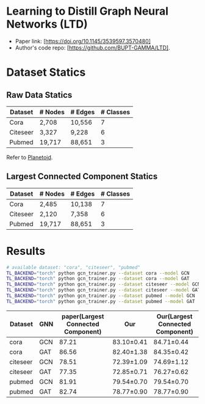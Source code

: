 # Learning to Distill Graph Neural Networks (LTD)

- Paper link: [https://doi.org/10.1145/3539597.3570480]
- Author's code repo: [https://github.com/BUPT-GAMMA/LTD].  

# Dataset Statics

## Raw Data Statics

| Dataset  | # Nodes | # Edges | # Classes |
|----------|---------|---------|-----------|
| Cora     | 2,708   | 10,556  | 7         |
| Citeseer | 3,327   | 9,228   | 6         |
| Pubmed   | 19,717  | 88,651  | 3         |

Refer to [Planetoid](https://gammagl.readthedocs.io/en/latest/api/gammagl.datasets.html#gammagl.datasets.Planetoid).

## Largest Connected Component Statics

| Dataset  | # Nodes | # Edges | # Classes |
| -------- | ------- | ------- | --------- |
| Cora     | 2,485   | 10,138  | 7         |
| Citeseer | 2,120   | 7,358   | 6         |
| Pubmed   | 19,717  | 88,651  | 3         |

# Results

```bash
# available dataset: "cora", "citeseer", "pubmed" 
TL_BACKEND="torch" python gcn_trainer.py --dataset cora --model GCN
TL_BACKEND="torch" python gcn_trainer.py --dataset cora --model GAT
TL_BACKEND="torch" python gcn_trainer.py --dataset citeseer --model GCN 
TL_BACKEND="torch" python gcn_trainer.py --dataset citeseer --model GAT
TL_BACKEND="torch" python gcn_trainer.py --dataset pubmed --model GCN 
TL_BACKEND="torch" python gcn_trainer.py --dataset pubmed --model GAT
```

| Dataset  | GNN  | paper(Largest Connected Component) | Our        | Our(Largest Connected Component) |
| -------- | ---- | ---------------------------------- | ---------- | -------------------------------- |
| cora     | GCN  | 87.21                              | 83.10±0.41 | 84.71±0.44                       |
| cora     | GAT  | 86.56                              | 82.40±1.38 | 84.35±0.42                       |
| citeseer | GCN  | 78.51                              | 72.39±1.09 | 74.69±1.12                       |
| citeseer | GAT  | 77.35                              | 72.85±0.71 | 76.27±0.62                       |
| pubmed   | GCN  | 81.91                              | 79.54±0.70 | 79.54±0.70                       |
| pubmed   | GAT  | 82.74                              | 78.77±0.90 | 78.77±0.90                       |

